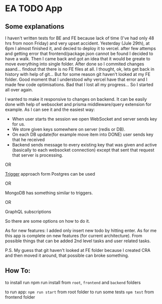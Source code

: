 # EA TODO App

## Some explanations

I haven't written tests for BE and FE because lack of time (I've had only 48 hrs from noon Friday) and very upset accident.
Yesterday (Jule 29th), at 6pm I almost finished it, and decied to deploy it to vercel. after few attemps and getting error that frontend/package.json cannot be found I decided to have a walk.
Then I came back and got an idea that it would be greate to move everything into single folder. After done so I commited changes aaand... findout that there is no FE files at all. I thought, ok, lets get back in history with help of git... But for some reason git haven't looked at my FE folder. Good moment that I understood why vercel have that error and I made few code optimisations. Bad that I lost all my progress...
So I started all over again.

I wanted to make it responsive to changes on backend.
It can be easily done with help of websocket and prisma middleware/query extension for example.
As I can see it and the easiest way:

- When user starts the session we open WebSocket and server sends key for us.
- We store given keys somewhere on server (redis or DB).
- On each DB update(for example move item into DONE) user sends key that he received
- Backend sends message to every existing key that was given and active (basically to each websocket connection) except that sent that request that server is processing.


OR

[Trigger](https://edernegrete.medium.com/psql-event-triggers-in-node-js-ec27a0ba9baa) approach form Postgres can be used

OR

MongoDB has something similar to triggers.

OR 

GraphQL subscriptions

So there are some options on how to do it.

As for new features: I added only insert new todo by hitting enter. As for me this app is complete on new features (for current architecture). From possible things that can be added 2nd level tasks and user related tasks.

P.S. My guess that git haven't looked at FE folder because I created CRA and then moved it around, that possible can broke something.

## How To:

to install run npm run install from `root`, `frontend` and `backend` folders

to run app: `npm run start` from root folder
to run some tests `npm test` from frontend folder
